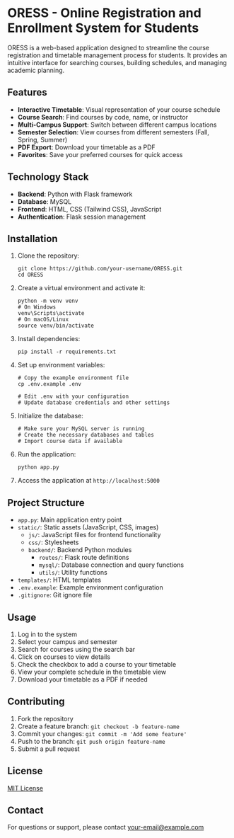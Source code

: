 # ORESS - Online Registration and Enrollment System for Students

ORESS is a web-based application designed to streamline the course registration and timetable management process for students. It provides an intuitive interface for searching courses, building schedules, and managing academic planning.

## Features

- **Interactive Timetable**: Visual representation of your course schedule
- **Course Search**: Find courses by code, name, or instructor
- **Multi-Campus Support**: Switch between different campus locations
- **Semester Selection**: View courses from different semesters (Fall, Spring, Summer)
- **PDF Export**: Download your timetable as a PDF
- **Favorites**: Save your preferred courses for quick access

## Technology Stack

- **Backend**: Python with Flask framework
- **Database**: MySQL
- **Frontend**: HTML, CSS (Tailwind CSS), JavaScript
- **Authentication**: Flask session management

## Installation

1. Clone the repository:
   ```
   git clone https://github.com/your-username/ORESS.git
   cd ORESS
   ```

2. Create a virtual environment and activate it:
   ```
   python -m venv venv
   # On Windows
   venv\Scripts\activate
   # On macOS/Linux
   source venv/bin/activate
   ```

3. Install dependencies:
   ```
   pip install -r requirements.txt
   ```

4. Set up environment variables:
   ```
   # Copy the example environment file
   cp .env.example .env
   
   # Edit .env with your configuration
   # Update database credentials and other settings
   ```

5. Initialize the database:
   ```
   # Make sure your MySQL server is running
   # Create the necessary databases and tables
   # Import course data if available
   ```

6. Run the application:
   ```
   python app.py
   ```

7. Access the application at `http://localhost:5000`

## Project Structure

- `app.py`: Main application entry point
- `static/`: Static assets (JavaScript, CSS, images)
  - `js/`: JavaScript files for frontend functionality
  - `css/`: Stylesheets
  - `backend/`: Backend Python modules
    - `routes/`: Flask route definitions
    - `mysql/`: Database connection and query functions
    - `utils/`: Utility functions
- `templates/`: HTML templates
- `.env.example`: Example environment configuration
- `.gitignore`: Git ignore file

## Usage

1. Log in to the system
2. Select your campus and semester
3. Search for courses using the search bar
4. Click on courses to view details
5. Check the checkbox to add a course to your timetable
6. View your complete schedule in the timetable view
7. Download your timetable as a PDF if needed

## Contributing

1. Fork the repository
2. Create a feature branch: `git checkout -b feature-name`
3. Commit your changes: `git commit -m 'Add some feature'`
4. Push to the branch: `git push origin feature-name`
5. Submit a pull request

## License

[MIT License](LICENSE)

## Contact

For questions or support, please contact [your-email@example.com](mailto:kamouhkristen@outlook.com)
